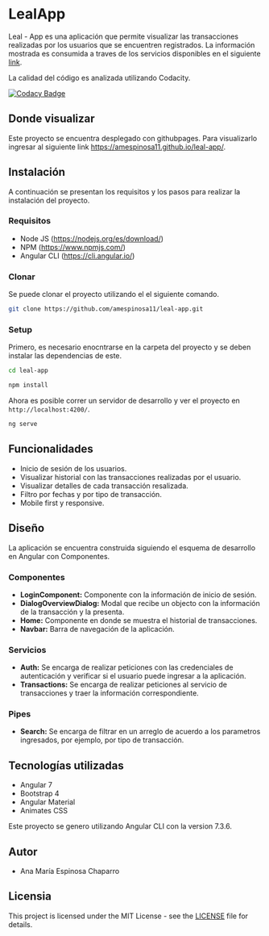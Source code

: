 # LealApp

Leal - App es una aplicación que permite visualizar las transacciones realizadas por los usuarios que se encuentren registrados. La información mostrada es consumida a traves de los servicios disponibles en el siguiente [link](https://pruebatecnica.puntosleal.com/).

La calidad del código es analizada utilizando Codacity.

[![Codacy Badge](https://api.codacy.com/project/badge/Grade/30b78dfe29134ba2b8ae548588055a06)](https://app.codacy.com/project/am.espinosa11/leal-app/dashboard?bid=12589703)

## Donde visualizar
Este proyecto se encuentra desplegado con githubpages. Para visualizarlo ingresar al siguiente link https://amespinosa11.github.io/leal-app/.

## Instalación

A continuación se presentan los requisitos y los pasos para realizar la instalación del proyecto.

### Requisitos

- Node JS (https://nodejs.org/es/download/)
- NPM (https://www.npmjs.com/)
- Angular CLI (https://cli.angular.io/)

### Clonar

Se puede clonar el proyecto utilizando el el siguiente comando.
```sh
git clone https://github.com/amespinosa11/leal-app.git
```

### Setup

Primero, es necesario enocntrarse en la carpeta del proyecto y se deben instalar las dependencias de este.
```sh
cd leal-app

npm install
```
Ahora es posible correr un servidor de desarrollo y ver el proyecto en `http://localhost:4200/`.
```sh
ng serve
```

## Funcionalidades
- Inicio de sesión de los usuarios.
- Visualizar historial con las transacciones realizadas por el usuario.
- Visualizar detalles de cada transacción resalizada.
- Filtro por fechas y por tipo de transacción.
- Mobile first y responsive.

## Diseño

La aplicación se encuentra construida siguiendo el esquema de desarrollo en Angular con Componentes.

### Componentes
- **LoginComponent:** Componente con la información de inicio de sesión.
- **DialogOverviewDialog:** Modal que recibe un objecto con la información de la transacción y la presenta.
- **Home:** Componente en donde se muestra el historial de transacciones.
- **Navbar:** Barra de navegación de la aplicación.

### Servicios
- **Auth:** Se encarga de realizar peticiones con las credenciales de autenticación y verificar si el usuario puede ingresar a la aplicación.
- **Transactions:** Se encarga de realizar peticiones al servicio de transacciones y traer la información correspondiente.

### Pipes
- **Search:** Se encarga de filtrar en un arreglo de acuerdo a los parametros ingresados, por ejemplo, por tipo de transacción.

## Tecnologías utilizadas
- Angular 7
- Bootstrap 4
- Angular Material
- Animates CSS

Este proyecto se genero utilizando Angular CLI con la version 7.3.6.

## Autor
- Ana María Espinosa Chaparro

## Licensia
This project is licensed under the MIT License - see the [LICENSE](https://github.com/amespinosa11/leal-app/blob/master/LICENSE) file for details.

